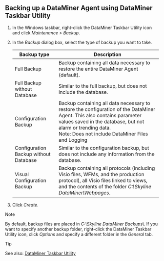 ## Backing up a DataMiner Agent using DataMiner Taskbar Utility

1. In the Windows taskbar, right-click the DataMiner Taskbar Utility icon and click *Maintenance \> Backup*.

2. In the *Backup* dialog box, select the type of backup you want to take.

    | Backup type                         | Description                                                                                                                                                                                                                                 |
    |---------------------------------------|---------------------------------------------------------------------------------------------------------------------------------------------------------------------------------------------------------------------------------------------|
    | Full Backup                           | Backup containing all data necessary to restore the entire DataMiner Agent (default).                                                                                                                                                       |
    | Full Backup without Database          | Similar to the full backup, but does not include the database.                                                                                                                                                                              |
    | Configuration Backup                  | Backup containing all data necessary to restore the configuration of the DataMiner Agent. This also contains parameter values saved in the database, but not alarm or trending data.<br> Note: Does not include DataMiner Files and Logging |
    | Configuration Backup without Database | Similar to the configuration backup, but does not include any information from the database.                                                                                                                                                |
    | Visual Configuration Backup           | Backup containing all protocols (including Visio files, WFMs, and the production protocol), all Visio files linked to views, and the contents of the folder *C:\\Skyline DataMiner\\Webpages*.                   |

3. Click *Create*.

> [!NOTE]
> By default, backup files are placed in *C:\\Skyline DataMiner Backups\\*. If you want to specify another backup folder, right-click the DataMiner Taskbar Utility icon, click *Options* and specify a different folder in the *General* tab.

> [!TIP]
> See also:
> [DataMiner Taskbar Utility](../../part_7/DataminerTools/DataMiner_Taskbar_Utility.md)
